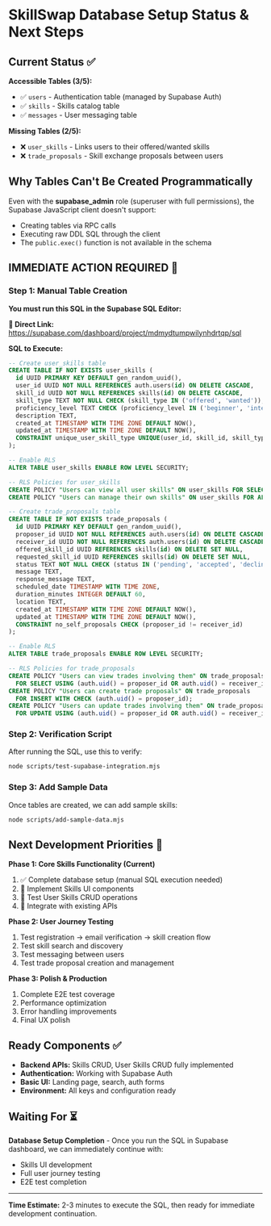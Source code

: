 # SkillSwap Database Setup Status & Next Steps

## Current Status ✅

**Accessible Tables (3/5):**
- ✅ `users` - Authentication table (managed by Supabase Auth)
- ✅ `skills` - Skills catalog table 
- ✅ `messages` - User messaging table

**Missing Tables (2/5):**
- ❌ `user_skills` - Links users to their offered/wanted skills
- ❌ `trade_proposals` - Skill exchange proposals between users

## Why Tables Can't Be Created Programmatically

Even with the **supabase_admin** role (superuser with full permissions), the Supabase JavaScript client doesn't support:
- Creating tables via RPC calls
- Executing raw DDL SQL through the client
- The `public.exec()` function is not available in the schema

## IMMEDIATE ACTION REQUIRED 🚨

### Step 1: Manual Table Creation
**You must run this SQL in the Supabase SQL Editor:**

**🔗 Direct Link:** https://supabase.com/dashboard/project/mdmydtumpwilynhdrtqp/sql

**SQL to Execute:**

```sql
-- Create user_skills table
CREATE TABLE IF NOT EXISTS user_skills (
  id UUID PRIMARY KEY DEFAULT gen_random_uuid(),
  user_id UUID NOT NULL REFERENCES auth.users(id) ON DELETE CASCADE,
  skill_id UUID NOT NULL REFERENCES skills(id) ON DELETE CASCADE,
  skill_type TEXT NOT NULL CHECK (skill_type IN ('offered', 'wanted')),
  proficiency_level TEXT CHECK (proficiency_level IN ('beginner', 'intermediate', 'advanced', 'expert')) DEFAULT 'intermediate',
  description TEXT,
  created_at TIMESTAMP WITH TIME ZONE DEFAULT NOW(),
  updated_at TIMESTAMP WITH TIME ZONE DEFAULT NOW(),
  CONSTRAINT unique_user_skill_type UNIQUE(user_id, skill_id, skill_type)
);

-- Enable RLS
ALTER TABLE user_skills ENABLE ROW LEVEL SECURITY;

-- RLS Policies for user_skills
CREATE POLICY "Users can view all user skills" ON user_skills FOR SELECT USING (true);
CREATE POLICY "Users can manage their own skills" ON user_skills FOR ALL USING (auth.uid() = user_id);

-- Create trade_proposals table  
CREATE TABLE IF NOT EXISTS trade_proposals (
  id UUID PRIMARY KEY DEFAULT gen_random_uuid(),
  proposer_id UUID NOT NULL REFERENCES auth.users(id) ON DELETE CASCADE,
  receiver_id UUID NOT NULL REFERENCES auth.users(id) ON DELETE CASCADE,
  offered_skill_id UUID REFERENCES skills(id) ON DELETE SET NULL,
  requested_skill_id UUID REFERENCES skills(id) ON DELETE SET NULL,
  status TEXT NOT NULL CHECK (status IN ('pending', 'accepted', 'declined', 'completed', 'cancelled')) DEFAULT 'pending',
  message TEXT,
  response_message TEXT,
  scheduled_date TIMESTAMP WITH TIME ZONE,
  duration_minutes INTEGER DEFAULT 60,
  location TEXT,
  created_at TIMESTAMP WITH TIME ZONE DEFAULT NOW(),
  updated_at TIMESTAMP WITH TIME ZONE DEFAULT NOW(),
  CONSTRAINT no_self_proposals CHECK (proposer_id != receiver_id)
);

-- Enable RLS
ALTER TABLE trade_proposals ENABLE ROW LEVEL SECURITY;

-- RLS Policies for trade_proposals
CREATE POLICY "Users can view trades involving them" ON trade_proposals
  FOR SELECT USING (auth.uid() = proposer_id OR auth.uid() = receiver_id);
CREATE POLICY "Users can create trade proposals" ON trade_proposals
  FOR INSERT WITH CHECK (auth.uid() = proposer_id);
CREATE POLICY "Users can update trades involving them" ON trade_proposals
  FOR UPDATE USING (auth.uid() = proposer_id OR auth.uid() = receiver_id);
```

### Step 2: Verification Script
After running the SQL, use this to verify:

```bash
node scripts/test-supabase-integration.mjs
```

### Step 3: Add Sample Data
Once tables are created, we can add sample skills:

```bash
node scripts/add-sample-data.mjs
```

## Next Development Priorities 🎯

**Phase 1: Core Skills Functionality (Current)**
1. ✅ Complete database setup (manual SQL execution needed)
2. 🔄 Implement Skills UI components 
3. 🔄 Test User Skills CRUD operations
4. 🔄 Integrate with existing APIs

**Phase 2: User Journey Testing**
1. Test registration → email verification → skill creation flow
2. Test skill search and discovery
3. Test messaging between users
4. Test trade proposal creation and management

**Phase 3: Polish & Production**
1. Complete E2E test coverage
2. Performance optimization
3. Error handling improvements
4. Final UX polish

## Ready Components ✅

- **Backend APIs:** Skills CRUD, User Skills CRUD fully implemented
- **Authentication:** Working with Supabase Auth
- **Basic UI:** Landing page, search, auth forms
- **Environment:** All keys and configuration ready

## Waiting For ⏳

**Database Setup Completion** - Once you run the SQL in Supabase dashboard, we can immediately continue with:
- Skills UI development
- Full user journey testing
- E2E test completion

---

**Time Estimate:** 2-3 minutes to execute the SQL, then ready for immediate development continuation.

